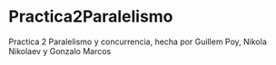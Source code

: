 # Practica2Paralelismo

Practica 2 Paralelismo y concurrencia, hecha por Guillem Poy, Nikola Nikolaev y Gonzalo Marcos
